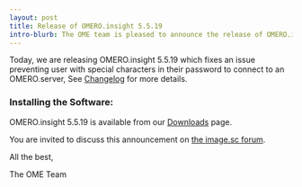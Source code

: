```yaml
---
layout: post
title: Release of OMERO.insight 5.5.19
intro-blurb: The OME team is pleased to announce the release of OMERO.insight 5.5.19
---
```


Today, we are releasing OMERO.insight 5.5.19 which fixes an issue preventing user with special characters in their password to connect to an OMERO.server,
See [Changelog](https://github.com/ome/omero-insight/blob/v5.5.19/CHANGELOG.md) for more details.

### Installing the Software:

OMERO.insight 5.5.19 is available from our
[Downloads](https://www.openmicroscopy.org/omero/downloads/) page.

You are invited to discuss this announcement on
[the image.sc forum](https://forum.image.sc/t/omero-insight-release-version-5-5-19/54230).

All the best,

The OME Team
